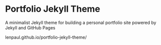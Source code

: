 # Portfolio Jekyll Theme

 A minimalist Jekyll theme for building a personal portfolio site powered by Jekyll and GitHub Pages
 
lenpaul.github.io/portfolio-jekyll-theme/ 
